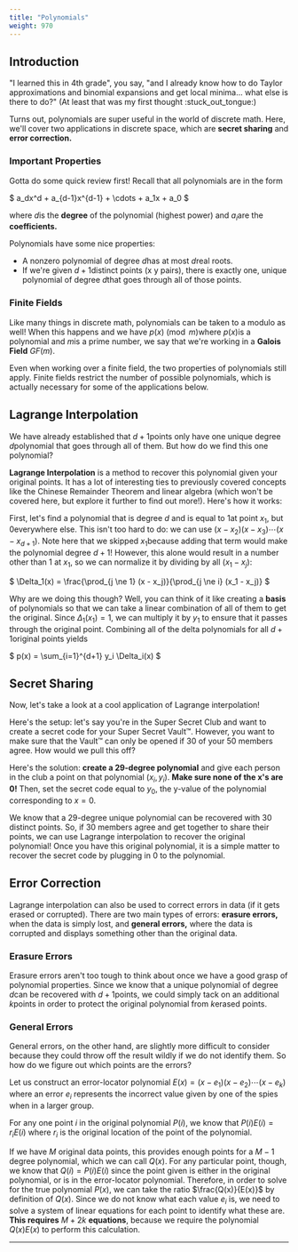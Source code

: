 ```yaml
---
title: "Polynomials"
weight: 970
---
```


## Introduction

"I learned this in 4th grade", you say, "and I already know how to do Taylor approximations and binomial expansions and get local minima... what else is there to do?" (At least that was my first thought :stuck\_out\_tongue:)

Turns out, polynomials are super useful in the world of discrete math. Here, we'll cover two applications in discrete space, which are **secret sharing** and **error correction.**

### Important Properties

Gotta do some quick review first! Recall that all polynomials are in the form

$
a_dx^d + a_{d-1}x^{d-1} + \cdots + a_1x + a_0
$

where $d$is the **degree** of the polynomial (highest power) and $a_i$are the **coefficients.**

Polynomials have some nice properties:

* A nonzero polynomial of degree $d$has at most $d$real roots.
* If we're given $d+1$distinct points (x y pairs), there is exactly one, unique polynomial of degree $d$that goes through all of those points.

### Finite Fields

Like many things in discrete math, polynomials can be taken to a modulo as well! When this happens and we have $p(x) \pmod{m}$where $p(x)$is a polynomial and $m$is a prime number, we say that we're working in a **Galois Field** $GF(m)$.

Even when working over a finite field, the two properties of polynomials still apply. Finite fields restrict the number of possible polynomials, which is actually necessary for some of the applications below.

## Lagrange Interpolation

We have already established that $d+1$points only have one unique degree $d$polynomial that goes through all of them. But how do we find this one polynomial?

**Lagrange Interpolation** is a method to recover this polynomial given your original points. It has a lot of interesting ties to previously covered concepts like the Chinese Remainder Theorem and linear algebra (which won't be covered here, but explore it further to find out more!). Here's how it works:

First, let's find a polynomial that is degree $d$ and is equal to $1$at point $x_1$, but $0$everywhere else.  This isn't too hard to do: we can use $(x-x_2)(x-x_3)\cdots(x-x_{d+1})$. Note here that we skipped $x_1$because adding that term would make the polynomial degree $d+1$! However, this alone would result in a number other than 1 at $x_1$, so we can normalize it by dividing by all $(x_1-x_j)$:

$
\Delta_1(x) = \frac{\prod_{j \ne 1} (x - x_j)}{\prod_{j \ne i} (x_1 - x_j)}
$

Why are we doing this though? Well, you can think of it like creating a **basis** of polynomials so that we can take a linear combination of all of them to get the original. Since $\Delta_1(x_1) = 1$, we can multiply it by $y_1$ to ensure that it passes through the original point. Combining all of the delta polynomials for all $d+1$original points yields

$
p(x) = \sum_{i=1}^{d+1} y_i \Delta_i(x)
$

## Secret Sharing

Now, let's take a look at a cool application of Lagrange interpolation!

Here's the setup: let's say you're in the Super Secret Club and want to create a secret code for your Super Secret Vault™. However, you want to make sure that the Vault™ can only be opened if 30 of your 50 members agree. How would we pull this off?

Here's the solution: **create a 29-degree polynomial** and give each person in the club a point on that polynomial $(x_i, y_i)$. **Make sure none of the x's are 0!** Then, set the secret code equal to $y_0$, the y-value of the polynomial corresponding to $x=0$.

We know that a 29-degree unique polynomial can be recovered with 30 distinct points. So, if 30 members agree and get together to share their points, we can use Lagrange interpolation to recover the original polynomial! Once you have this original polynomial, it is a simple matter to recover the secret code by plugging in 0 to the polynomial.

## Error Correction

Lagrange interpolation can also be used to correct errors in data (if it gets erased or corrupted). There are two main types of errors: **erasure errors,** when the data is simply lost, and **general errors,** where the data is corrupted and displays something other than the original data.

### Erasure Errors

Erasure errors aren't too tough to think about once we have a good grasp of polynomial properties. Since we know that a unique polynomial of degree $d$can be recovered with $d+1$points, we could simply tack on an additional $k$points in order to protect the original polynomial from $k$erased points.

### General Errors

General errors, on the other hand, are slightly more difficult to consider because they could throw off the result wildly if we do not identify them. So how do we figure out which points are the errors?

Let us construct an error-locator polynomial $E(x) = (x-e_1)(x-e_2) \cdots (x-e_k)$ where an error $e_i$ represents the incorrect value given by one of the spies when in a larger group.

For any one point $i$ in the original polynomial $P(i)$, we know that $P(i)E(i) = r_iE(i)$ where $r_i$ is the original location of the point of the polynomial.

If we have $M$ original data points, this provides enough points for a $M-1$ degree polynomial, which we can call $Q(x)$. For any particular point, though, we know that $Q(i) = P(i)E(i)$ since the point given is either in the original polynomial, or is in the error-locator polynomial. Therefore, in order to solve for the true polynomial $P(x)$, we can take the ratio $\frac{Q(x)}{E(x)}$ by definition of $Q(x)$. Since we do not know what each value $e_i$ is, we need to solve a system of linear equations for each point to identify what these are. **This requires** $M + 2k$ **equations**, because we require the polynomial $Q(x)E(x)$ to perform this calculation.

****
